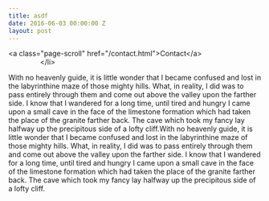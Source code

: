 ```yaml
---
title: asdf
date: 2016-06-03 00:00:00 Z
layout: post
---
```


&lt;a class="page-scroll" href="/contact.html"&gt;Contact&lt;/a&gt;
<br>&nbsp; &nbsp; &nbsp; &nbsp; &nbsp; &nbsp; &nbsp; &nbsp; &lt;/li&gt;

With no heavenly guide, it is little wonder that I became confused and lost in the labyrinthine maze of those mighty hills. What, in reality, I did was to pass entirely through them and come out above the valley upon the farther side. I know that I wandered for a long time, until tired and hungry I came upon a small cave in the face of the limestone formation which had taken the place of the granite farther back. The cave which took my fancy lay halfway up the precipitous side of a lofty cliff.With no heavenly guide, it is little wonder that I became confused and lost in the labyrinthine maze of those mighty hills. What, in reality, I did was to pass entirely through them and come out above the valley upon the farther side. I know that I wandered for a long time, until tired and hungry I came upon a small cave in the face of the limestone formation which had taken the place of the granite farther back. The cave which took my fancy lay halfway up the precipitous side of a lofty cliff.